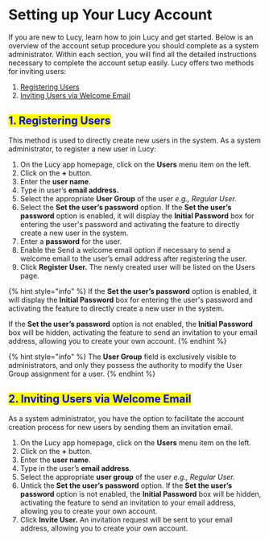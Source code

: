 # Setting up Your Lucy Account

If you are new to Lucy, learn how to join Lucy and get started. Below is an overview of the account setup procedure you should complete as a system administrator. Within each section, you will find all the detailed instructions necessary to complete the account setup easily. Lucy offers two methods for inviting users:

1. [Registering Users](./#id-1.-registering-users)
2. [Inviting Users via Welcome Email](./#id-2.-inviting-users-via-welcome-email)

## <mark style="color:blue;">1. Registering Users</mark>

This method is used to directly create new users in the system. As a system administrator, to register a new user in Lucy:

1. On the Lucy app homepage, click on the **Users** menu item on the left.
2. Click on the **+** button.
3. Enter the **user name**.
4. Type in user’s **email address.**
5. Select the appropriate **User Group** of the user _e.g., Regular User._
6. Select the **Set the user’s password** option. If the **Set the user’s password** option is enabled, it will display the **Initial Password** box for entering the user's password and activating the feature to directly create a new user in the system.
7. Enter a **password** for the user.
8. Enable the Send a welcome email option if necessary to send a welcome email to the user’s email address after registering the user.
9. Click **Register User.** The newly created user will be listed on the Users page.

{% hint style="info" %}
If the **Set the user’s password** option is enabled, it will display the **Initial Password** box for entering the user's password and activating the feature to directly create a new user in the system.

If the **Set the user’s password** option is not enabled, the **Initial Password** box will be hidden, activating the feature to send an invitation to your email address, allowing you to create your own account.
{% endhint %}

{% hint style="info" %}
The **User Group** field is exclusively visible to administrators, and only they possess the authority to modify the User Group assignment for a user.
{% endhint %}

## <mark style="color:blue;">2. Inviting Users via Welcome Email</mark>

As a system administrator, you have the option to facilitate the account creation process for new users by sending them an invitation email.

1. On the Lucy app homepage, click on the **Users** menu item on the left.
2. Click on the **+** button.
3. Enter the **user name**.
4. Type in the user’s **email address**.
5. Select the appropriate **user group** of the user _e.g., Regular User._
6. Untick the **Set the user’s password** option. If the **Set the user’s password** option is not enabled, the **Initial Password** box will be hidden, activating the feature to send an invitation to your email address, allowing you to create your own account.
7. Click **Invite User.** An invitation request will be sent to your email address, allowing you to create your own account.
